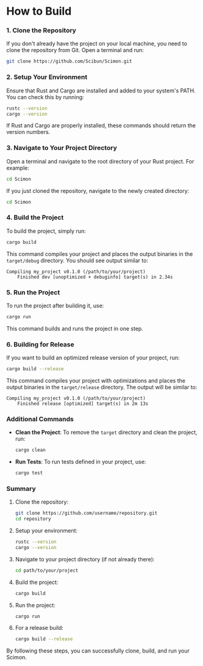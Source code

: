 # How to Build

### 1. Clone the Repository

If you don't already have the project on your local machine, you need to clone the repository from Git. Open a terminal and run:

```sh
git clone https://github.com/Scibun/Scimon.git
```

### 2. Setup Your Environment

Ensure that Rust and Cargo are installed and added to your system's PATH. You can check this by running:

```sh
rustc --version
cargo --version
```

If Rust and Cargo are properly installed, these commands should return the version numbers.

### 3. Navigate to Your Project Directory

Open a terminal and navigate to the root directory of your Rust project. For example:

```sh
cd Scimon
```

If you just cloned the repository, navigate to the newly created directory:

```sh
cd Scimon
```

### 4. Build the Project

To build the project, simply run:

```sh
cargo build
```

This command compiles your project and places the output binaries in the `target/debug` directory. You should see output similar to:

```
Compiling my_project v0.1.0 (/path/to/your/project)
    Finished dev [unoptimized + debuginfo] target(s) in 2.34s
```

### 5. Run the Project

To run the project after building it, use:

```sh
cargo run
```

This command builds and runs the project in one step.

### 6. Building for Release

If you want to build an optimized release version of your project, run:

```sh
cargo build --release
```

This command compiles your project with optimizations and places the output binaries in the `target/release` directory. The output will be similar to:

```
Compiling my_project v0.1.0 (/path/to/your/project)
    Finished release [optimized] target(s) in 2m 13s
```

### Additional Commands

- **Clean the Project**: To remove the `target` directory and clean the project, run:
  ```sh
  cargo clean
  ```
- **Run Tests**: To run tests defined in your project, use:
  ```sh
  cargo test
  ```

### Summary

1. Clone the repository:
   ```sh
   git clone https://github.com/username/repository.git
   cd repository
   ```
2. Setup your environment:
   ```sh
   rustc --version
   cargo --version
   ```
3. Navigate to your project directory (if not already there):
   ```sh
   cd path/to/your/project
   ```
4. Build the project:
   ```sh
   cargo build
   ```
5. Run the project:
   ```sh
   cargo run
   ```
6. For a release build:
   ```sh
   cargo build --release
   ```

By following these steps, you can successfully clone, build, and run your Scimon.
